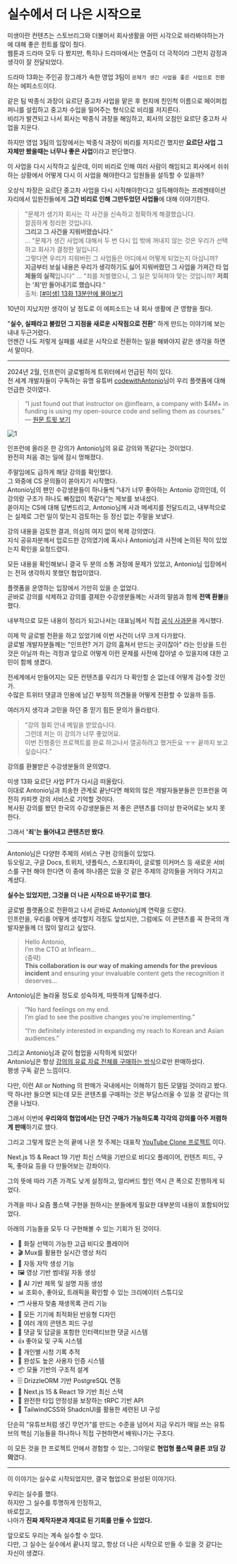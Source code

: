 # 실수에서 더 나은 시작으로

미생이란 컨텐츠는 스토브리그와 더불어서 회사생활을 어떤 시각으로 바라봐야하는가에 대해 좋은 힌트를 많이 줬다.  
웹툰과 드라마 모두 다 봤지만, 특히나 드라마에서는 연출이 더 극적이라 그런지 감정과 생각이 잘 전달되었다.  
  
드라마 13화는 주인공 장그래가 속한 영업 3팀이 `문제가 생긴 사업을 좋은 사업으로 전환` 하는 에피소드이다.  
  
같은 팀 박종식 과장이 요르단 중고차 사업을 맡은 후 현지에 친인척 이름으로 페이퍼컴퍼니를 설립하고 중고차 수입을 밀어주는 형식으로 비리를 저지른다.  
비리가 발견되고 나서 회사는 박종식 과장을 해임하고, 회사의 오점인 요르단 중고차 사업을 지운다.  
  
하지만 영업 3팀의 입장에서는 박종식 과장이 비리를 저지르긴 했지만 **요르단 사업 그 자체만 봤을때는 너무나 좋은 사업**이라고 판단했다.  
  
이 사업을 다시 시작하고 싶은데, 이미 비리로 인해 여러 사람이 해임되고 회사에서 쉬쉬하는 상황에서 어떻게 다시 이 사업을 해야한다고 임원들을 설득할 수 있을까?  
  
오상식 차장은 요르단 중고차 사업을 다시 시작해야한다고 설득해야하는 프레젠테이션 자리에서 임원진들에게 **그간 비리로 인해 그만두었던 사업들**에 대해 이야기한다.

> "문제가 생기자 회사는 각 사건을 신속하고 정확하게 해결했습니다.  
> 깔끔하게 정리한 것입니다.  
> **그리고 그 사건을 지워버렸습니다**."  
> ...
> "문제가 생긴 사업에 대해서 두 번 다시 입 밖에 꺼내지 않는 것은 우리가 선택하고 회사가 결정한 일입니다.  
그렇다면 우리가 지워버린 그 사업들은 어디에서 어떻게 되었는지 아십니까?  
**지금부터 보실 내용은 우리가 생각하기도 싫어 지워버렸던 그 사업을 가져간 타 업체들의 실적**입니다"
> ...
> "죄를 처벌했으니, 그 일은 잊혀져야 맞는 것입니까?
**저희는 ‘죄’만 들어내기로 했습니다**."  
> 출처: [ [#미생] 13화 13분만에 몰아보기](https://www.youtube.com/watch?v=BcMR3Ym2Tu0)

10년이 지났지만 생각이 날 정도로 이 에피소드는 내 회사 생활에 큰 영향을 줬다.  

"**실수, 실패라고 불렀던 그 지점을 새로운 시작점으로 전환**" 하게 만드는 이야기에 보는 내내 두근거렸다.  
언젠간 나도 저렇게 실패를 새로운 시작으로 전환하는 일을 해봐야지 같은 생각을 하면서 말이다.  

---
  
2024년 2월, 인프런이 글로벌하게 트위터에서 언급된 적이 있다.  
전 세계 개발자들이 구독하는 유명 유튜버 [codewithAntonio](https://www.youtube.com/@codewithAntonio)님이 우리 플랫폼에 대해 언급한 것이였다.

> “I just found out that instructor on @inflearn, a company with $4M+ in funding is using my open-source code and selling them as courses.”  
> — [원문 트윗 보기](https://x.com/YTCodeAntonio/status/1753228303924670731)

![1](./images/1.png)

인프런에 올라온 한 강의가 Antonio님의 유료 강의와 똑같다는 것이었다.  
완전히 처음 겪는 일에 잠시 멍해졌다.  
  
주말임에도 급하게 해당 강의를 확인했다.  
그 와중에 CS 문의들이 쏟아지기 시작했다.  
Antonio님의 팬인 수강생분들이 하나둘씩 “내가 너무 좋아하는 Antonio 강의인데, 이 강의랑 구조가 하나도 빠짐없이 똑같다”는 제보를 보내셨다.  
쏟아지는 CS에 대해 답변드리고, Antonio님께 사과 메세지를 전달드리고, 내부적으로는 실제로 그런 일이 맞는지 검토하는 등 정신 없는 주말을 보냈다.  
  
강의 내용을 검토한 결과, 의심의 여지 없이 복제 강의였다.  
지식 공유자분께서 업로드한 강의였기에 혹시나 Antonio님과 사전에 논의된 적이 있었는지 확인을 요청드렸다.  
  
모든 내용을 확인해보니 결국 두 분의 소통 과정에 문제가 있었고, Antonio님 입장에서는 전혀 생각하지 못했던 협업이였다.  
  
플랫폼을 운영하는 입장에서 가만히 있을 순 없었다.  
곧바로 강의를 삭제하고 강의를 결제한 수강생분들께는 사과의 말씀과 함께 **전액 환불**을 했다.  
  
내부적으로 모든 내용이 정리가 되고나서는 대표님께서 직접 [공식 사과문](https://www.inflearn.com/notices/1184396)을 게시했다.  
  
이제 막 글로벌 전환을 하고 있었기에 이번 사건이 너무 크게 다가왔다.  
글로벌 개발자분들께는 "인프런? 거기 강의 훔쳐서 만드는 곳이잖아" 라는 인상을 드린 것은 아닐까 하는 걱정과 앞으로 어떻게 이런 문제를 사전에 잡아낼 수 있을지에 대한 고민이 함께 생겼다.
  
전세계에서 만들어지는 모든 컨텐츠를 우리가 다 확인할 순 없는데 어떻게 검수할 것인가.  
수많은 트위터 댓글과 인용에 남긴 부정적 의견들을 어떻게 전환할 수 있을까 등등.  
    
여러가지 생각과 고민을 하던 중 믿기 힘든 문의가 올라왔다.  

> “강의 철회 안내 메일을 받았습니다.  
> 그런데 저는 이 강의가 너무 좋았어요.  
> 이번 진행중인 프로젝트를 완료 하고나서 열공하려고 했거든요 ㅜㅜ
> 끝까지 보고 싶습니다.”  

강의를 환불받은 수강생분들의 문의였다.  
  
미생 13화 요르단 사업 PT가 다시금 떠올랐다.  
이대로 Antonio님과 죄송한 관계로 끝난다면 해외의 많은 개발자들분들은 인프런을 여전히 카피캣 강의 서비스로 기억할 것이다.  
복사된 강의를 봤던 한국의 수강생분들은 저 좋은 콘텐츠를 더이상 한국어로는 보지 못한다.  
  
그래서 **'죄'는 들어내고 콘텐츠만 봤다**.  

---

Antonio님은 다양한 주제의 서비스 구현 강의들이 있었다.  
듀오링고, 구글 Docs, 트위치, 넷플릭스, 스포티파이, 글로벌 이커머스 등 새로운 서비스를 구현 해야 한다면 이 중에 하나쯤은 있을 것 같은 주제의 강의들을 거의다 가지고 계셨다.  
  
**실수는 있었지만, 그것을 더 나은 시작으로 바꾸기로 했다**.  
  
글로벌 플랫폼으로 전환하고 나서 곧바로 Antonio님께 연락을 드렸다.   
인프런을, 우리를 어떻게 생각할지 걱정도 앞섰지만, 그럼에도 이 콘텐츠를 꼭 한국의 개발자분들께 더 많이 알리고 싶었다.

> Hello Antonio,  
> I’m the CTO at Inflearn...  
> (중략)  
> **This collaboration is our way of making amends for the previous incident** and ensuring your invaluable content gets the recognition it deserves...

Antonio님은 놀라울 정도로 성숙하게, 따뜻하게 답해주셨다.

> “No hard feelings on my end.  
> I’m glad to see the positive changes you're implementing.”  
>  
> “I’m definitely interested in expanding my reach to Korean and Asian audiences.”

그리고 Antonio님과 같이 협업을 시작하게 되었다!  
Antonio님은 항상 [강의의 유료 자료 전체를 구매하는 방식](https://www.codewithantonio.com/pricing)으로만 판매하셨다.  
평생 구독 같은 느낌이다.  
  
다만, 이런 All or Nothing 의 판매가 국내에서는 이해하기 힘든 모델일 것이라고 봤다.  
딱 하나만 들으면 되는데 모든 콘텐츠를 구매하는 것은 부담스러울 수 있을 것 같다는 의견을 나눴다.  
  
그래서 이번에 **우리와의 협업에서는 단건 구매가 가능하도록 각각의 강의를 아주 저렴하게 판매**하기로 했다.  
  
그리고 그렇게 많은 논의 끝에 나온 첫 주제는 대표작 [YouTube Clone 프로젝트](https://www.inflearn.com/course/nextjs15-%EC%8B%A4%EC%A0%84-youtube-%ED%81%B4%EB%A1%A0%EA%B0%9C%EB%B0%9C) 이다.  
  
Next.js 15 & React 19 기반 최신 스택을 기반으로 비디오 플레이어, 컨텐츠 피드, 구독, 좋아요 등을 다 만들어보는 강좌이다. 

그의 뜻에 따라 기존 가격도 낮게 설정하고, 얼리버드 할인 역시 큰 폭으로 진행하게 되었다.  
  
가격을 떠나 요즘 풀스택 구현을 원하시는 분들에게 필요한 대부분의 내용이 포함되어있었다.  

아래의 기능들을 모두 다 구현해볼 수 있는 기회가 된 것이다.

-	🎥 화질 선택이 가능한 고급 비디오 플레이어
-	🎬 Mux를 활용한 실시간 영상 처리
-	📝 자동 자막 생성 기능
-	🖼️ 영상 기반 썸네일 자동 생성
-	🤖 AI 기반 제목 및 설명 자동 생성
-	📊 조회수, 좋아요, 트래픽을 확인할 수 있는 크리에이터 스튜디오
-	🗂️ 사용자 맞춤 재생목록 관리 기능
-	📱 모든 기기에 최적화된 반응형 디자인
-	🔄 여러 개의 콘텐츠 피드 구성
-	💬 댓글 및 답글을 포함한 인터랙티브한 댓글 시스템
-	👍 좋아요 및 구독 시스템
-	🎯 개인별 시청 기록 추적
-	🔐 완성도 높은 사용자 인증 시스템
-	📦 모듈 기반의 구조적 설계
-	🗄️ DrizzleORM 기반 PostgreSQL 연동
-	🚀 Next.js 15 & React 19 기반 최신 스택
-	🔄 완전한 타입 안정성을 보장하는 tRPC 기반 API
-	💅 TailwindCSS와 ShadcnUI를 활용한 세련된 UI 구성

단순히 “유튜브처럼 생긴 무언가”를 만드는 수준을 넘어서 지금 우리가 매일 쓰는 유튜브의 핵심 기능들을 하나하나 직접 구현하면서 배워나가는 구조다.

이 모든 것을 한 프로젝트 안에서 경험할 수 있는, 그야말로 **현업형 풀스택 클론 코딩 강의**였다.  
  
---

이 이야기는 실수로 시작되었지만, 결국 협업으로 완성된 이야기다.  
  
우리는 실수를 했다.  
하지만 그 실수를 투명하게 인정하고,  
바로잡고,  
나아가 **진짜 제작자분과 제대로 된 기회를 만들 수 있었다.**  
  
앞으로도 우리는 계속 실수할 수 있다.  
다만, 그 실수는 실수에서 끝나지 않고, 항상 더 나은 시작으로 만들 수 있을 것 같다는 자신이 생겼다.  



